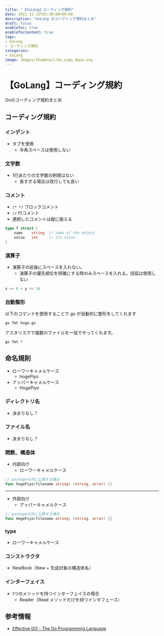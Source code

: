 ```yaml
---
title: "【GoLang】コーディング規約"
date: 2021-12-15T03:30:00+09:00
description: "GoLang のコーディング規約まとめ"
draft: false
enableToc: true
enableTocContent: true
tags: 
- GoLang
- コーディング規約
categories: 
- GoLang
image: images/thumbnail/Go_Logo_Aqua.svg
---
```


# 【GoLang】コーディング規約
Goのコーディング規約まとめ

## コーディング規約

### インデント
* タブを使用
  * 半角スペースは使用しない

### 文字数
* 1行あたりの文字数の制限はない
  * 長すぎる場合は改行しても良い

### コメント
* `/* */` ブロックコメント
* `//` 行コメント
* 連続したコメントは縦に揃える
```go
type T struct {
	name	string	// name of the object
	value	int		// its value
}
```

### 演算子
* 演算子の前後にスペースを入れない。
  * 演算子の優先順位を明確にする時のみスペースを入れる。括弧は使用しない
```go
x << 8 + y << 16
```

### 自動整形
以下のコマンドを使用することで go が自動的に整形をしてくれます
```shell
go fmt hoge.go
```

アスタリスクで複数のファイルを一括でやってくれます。
```shell
go fmt *
```

## 命名規則
* ローワーキャメルケース
  * hogePiyo
* アッパーキャメルケース
  * HogePiyo

### ディレクトリ名
* 決まりなし？

### ファイル名
* 決まりなし？

### 関数、構造体
* 内部向け
    * ローワーキャメルケース
```go
// packageの内に公開する場合
func hogePiyo(filename string) (string, error) {}
```

---

* 外部向け
    * アッパーキャメルケース
```go
// packageの外に公開する場合
func HogePiyo(filename string) (string, error) {}
```

### type
* ローワーキャメルケース

### コンストラクタ
* NewBook（New + 生成対象の構造体名）

### インターフェイス
* 1つのメソッドを持つインターフェイスの場合
  * Reader（Read メソッドだけを持つインタフェース）

## 参考情報
* <a href="https://golang.org/doc/effective_go" target="_blank" rel="nofollow noopener">Effective GO - The Go Programming Language</a>
